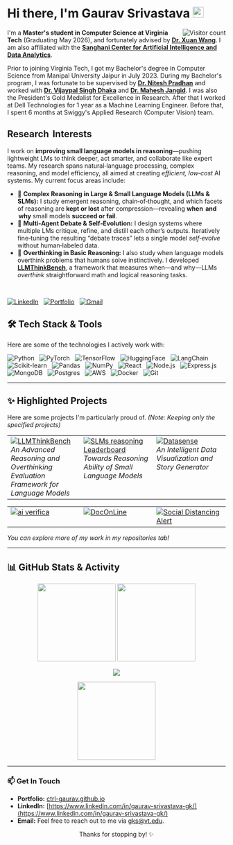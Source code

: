 # Hi there, I'm Gaurav Srivastava <img src="https://media.giphy.com/media/hvRJCLFzcasrR4ia7z/giphy.gif" width="25px">
<!-- 👋 -->
<img align="right" src="https://visitor-badge.laobi.icu/badge?page_id=ctrl-gaurav.ctrl-gaurav" alt="Visitor count"/>

I'm a **Master's student in Computer Science at Virginia Tech** (Graduating May 2026), and fortunately advised by [**Dr. Xuan Wang**](https://xuanwang91.github.io/). I am also affiliated with the [**Sanghani Center for Artificial Intelligence and Data Analytics**](https://sanghani.cs.vt.edu/person/gaurav-srivastava/).

Prior to joining Virginia Tech, I got my Bachelor's degree in Computer Science from Manipal University Jaipur in July 2023. During my Bachelor's program, I was fortunate to be supervised by [**Dr. Nitesh Pradhan**](https://scholar.google.co.in/citations?hl=en&user=bHEoi4YAAAAJ&view_op=list_works) and worked with [**Dr. Vijaypal Singh Dhaka**](https://scholar.google.com/citations?user=t9kU8QUAAAAJ&hl=en) and [**Dr. Mahesh Jangid**](https://scholar.google.co.in/citations?user=ChR5WYcAAAAJ&hl=en). I was also the President's Gold Medalist for Excellence in Research. After that I worked at Dell Technologies for 1 year as a Machine Learning Engineer. Before that, I spent 6 months at Swiggy's Applied Research (Computer Vision) team. 


## Research  Interests

I work on **improving small language models in reasoning**—pushing lightweight LMs to think deeper, act smarter, and collaborate like expert teams. My research spans natural‑language processing, complex reasoning, and model efficiency, all aimed at creating *efficient, low‑cost* AI systems. My current focus areas include:


<!-- 📊 -->
* 🧠 **Complex Reasoning in Large & Small Language Models (LLMs & SLMs):** I study emergent reasoning, chain‑of‑thought, and which facets of reasoning are **kept or lost** after compression—revealing **when  and  why** small models **succeed or fail**.
* 🚀 **Multi‑Agent Debate & Self‑Evolution:**  I design systems where multiple LMs critique, refine, and distill each other’s outputs. Iteratively fine‑tuning the resulting “debate traces” lets a single model *self‑evolve* without human‑labeled data.
* 🧠 **Overthinking in Basic Reasoning:** I also study when language models overthink problems that humans solve instinctively. I developed [**LLMThinkBench**](https://github.com/ctrl-gaurav/LLMThinkBench), a framework that measures when—and why—LLMs *overthink* straightforward math and logical reasoning tasks.


<br/>

[![LinkedIn](https://img.shields.io/badge/LinkedIn-%230077B5.svg?&style=for-the-badge&logo=linkedin&logoColor=white)](https://www.linkedin.com/in/gaurav-srivastava-gk/) &nbsp;
[![Portfolio](https://img.shields.io/badge/Portfolio-ctrl--gaurav.github.io-blue?style=for-the-badge&logo=google-chrome&logoColor=white)](https://ctrl-gaurav.github.io/) &nbsp;
[![Gmail](https://img.shields.io/badge/Gmail-D14836?style=for-the-badge&logo=gmail&logoColor=white)](mailto:gauravhhh30@gmail.com)

## 🛠️ Tech Stack & Tools

Here are some of the technologies I actively work with:

![Python](https://img.shields.io/badge/Python-3776AB?style=for-the-badge&logo=python&logoColor=white) &nbsp;
![PyTorch](https://img.shields.io/badge/PyTorch-%23EE4C2C.svg?style=for-the-badge&logo=PyTorch&logoColor=white) &nbsp;
![TensorFlow](https://img.shields.io/badge/TensorFlow-%23FF6F00.svg?style=for-the-badge&logo=TensorFlow&logoColor=white) &nbsp;
![HuggingFace](https://img.shields.io/badge/%F0%9F%A4%97%20Hugging%20Face-blue?style=for-the-badge&logo=huggingface&logoColor=white) &nbsp;
![LangChain](https://img.shields.io/badge/LangChain-008080?style=for-the-badge&logo=chainlink&logoColor=white) &nbsp; ![Scikit-learn](https://img.shields.io/badge/scikit--learn-%23F7931E.svg?style=for-the-badge&logo=scikit-learn&logoColor=white) &nbsp;
![Pandas](https://img.shields.io/badge/pandas-%23150458.svg?style=for-the-badge&logo=pandas&logoColor=white) &nbsp;
![NumPy](https://img.shields.io/badge/numpy-%23013243.svg?style=for-the-badge&logo=numpy&logoColor=white) &nbsp;
![React](https://img.shields.io/badge/react-%2320232a.svg?style=for-the-badge&logo=react&logoColor=%2361DAFB) &nbsp;
![Node.js](https://img.shields.io/badge/node.js-6DA55F?style=for-the-badge&logo=node.js&logoColor=white) &nbsp;
![Express.js](https://img.shields.io/badge/express.js-%23404d59.svg?style=for-the-badge&logo=express&logoColor=%2361DAFB) &nbsp;
![MongoDB](https://img.shields.io/badge/MongoDB-%234ea94b.svg?style=for-the-badge&logo=mongodb&logoColor=white) &nbsp;
![Postgres](https://img.shields.io/badge/postgres-%23316192.svg?style=for-the-badge&logo=postgresql&logoColor=white) &nbsp;
![AWS](https://img.shields.io/badge/AWS-%23FF9900.svg?style=for-the-badge&logo=amazon-aws&logoColor=white) &nbsp;
![Docker](https://img.shields.io/badge/docker-%230db7ed.svg?style=for-the-badge&logo=docker&logoColor=white) &nbsp;
![Git](https://img.shields.io/badge/git-%23F05033.svg?style=for-the-badge&logo=git&logoColor=white) &nbsp;

---

## ✨ Highlighted Projects

Here are some projects I'm particularly proud of. *(Note: Keeping only the specified projects)*

<table border="0" cellpadding="10">
  <tr valign="top">
    <td width="33%">
      <a href="https://github.com/ctrl-gaurav/LLMThinkBench" target="_blank">
        <img src="https://github-readme-stats.vercel.app/api/pin/?username=ctrl-gaurav&repo=LLMThinkBench&theme=radical&show_owner=true" alt="LLMThinkBench">
      </a>
      <br/>
      <em>An Advanced Reasoning and Overthinking Evaluation Framework for Language Models</em>
    </td>
    <td width="33%">
      <a href="https://github.com/ctrl-gaurav/slms-reasoning-leaderboard.github.io" target="_blank">
        <img src="https://github-readme-stats.vercel.app/api/pin/?username=ctrl-gaurav&repo=slms-reasoning-leaderboard.github.io&theme=radical&show_owner=true" alt="SLMs reasoning Leaderboard">
      </a>
      <br/>
      <em>Towards Reasoning Ability of Small Language Models</em>
    </td>
    <td width="33%">
      <a href="https://github.com/ctrl-gaurav/DataSense" target="_blank">
        <img src="https://github-readme-stats.vercel.app/api/pin/?username=ctrl-gaurav&repo=DataSense&theme=radical&show_owner=true" alt="Datasense">
      </a>
      <br/>
      <em>An Intelligent Data Visualization and Story Generator</em>
    </td>
  </tr>
</table>

<table border="0" cellpadding="10">
  <tr valign="top">
    <td width="33%">
      <a href="https://github.com/ctrl-gaurav/ai-verifica" target="_blank">
        <img src="https://github-readme-stats.vercel.app/api/pin/?username=ctrl-gaurav&repo=ai-verifica&theme=radical&show_owner=true" alt="ai verifica">
      </a>
      <!-- <br/>
      <em>An application focused on AI-driven verification processes.</em> -->
    </td>
    <td width="33%">
      <a href="https://github.com/ctrl-gaurav/GE-Precision-Health-Challenge-2021-22" target="_blank">
        <img src="https://github-readme-stats.vercel.app/api/pin/?username=ctrl-gaurav&repo=GE-Precision-Health-Challenge-2021-22&theme=radical&show_owner=true" alt="DocOnLine">
      </a>
      <!-- <br/>
      <em>Platform facilitating online document access and interaction, potentially with AI features.</em> -->
    </td>
     <td width="33%">
      <a href="https://github.com/ctrl-gaurav/Social-Distancing-Alert" target="_blank">
        <img src="https://github-readme-stats.vercel.app/api/pin/?username=ctrl-gaurav&repo=Social-Distancing-Alert&theme=radical&show_owner=true" alt="Social Distancing Alert">
      </a>
      <!-- <br/>
      <em>A full-stack application, likely a social or utility app related to 'beachmates'.</em> -->
    </td>
  </tr>
</table>

*You can explore more of my work in my repositories tab!*

---

## 📊 GitHub Stats & Activity

<p align="center">
  <img height="180em" src="https://github-readme-stats.vercel.app/api?username=ctrl-gaurav&show_icons=true&theme=radical&include_all_commits=true&count_private=true"/>
  <img height="180em" src="https://github-readme-stats.vercel.app/api/top-langs/?username=ctrl-gaurav&layout=compact&langs_count=8&theme=radical"/>
</p>

<p align="center">
    <img src="https://github-readme-streak-stats.herokuapp.com?user=ctrl-gaurav&theme=radical"/>
  </a>
</p>

<p align="center">
  <img height="180em" src="https://github-readme-activity-graph.vercel.app/graph?username=ctrl-gaurav&theme=react-dark&hide_border=true"/>
</p>


---


### 📫 Get In Touch

* **Portfolio:** [ctrl-gaurav.github.io](https://ctrl-gaurav.github.io/)
* **LinkedIn:** [https://www.linkedin.com/in/gaurav-srivastava-gk/](https://www.linkedin.com/in/gaurav-srivastava-gk/) 
* **Email:** Feel free to reach out to me via [gks@vt.edu](mailto:gks@vt.edu).

<!-- ![Visitor Badge](https://visitor-badge.laobi.icu/badge?page_id=ctrl-gaurav.ctrl-gaurav) -->

<p align="center">Thanks for stopping by! ✨</p>